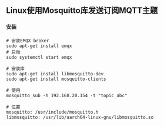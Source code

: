 ## Linux使用Mosquitto库发送订阅MQTT主题

#### 安装

```shell
# 安装EMQX broker
sudo apt-get install emqx
# 启动
sudo systemctl start emqx

# 安装库
sudo apt-get install libmosquitto-dev
sudo apt-get install mosquitto-clients

# 使用
mosquitto_sub -h 192.168.20.154 -t "topic_abc"

# 位置
mosquitto: /usr/include/mosquitto.h
libmosquitto: /usr/lib/aarch64-linux-gnu/libmosquitto.so
```

